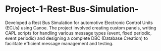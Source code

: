 # Project-1-Rest-Bus-Simulation-
Developed a Rest Bus Simulation for automotive Electronic Control Units (ECUs) using Canoe. The project involved creating custom panels, writing CAPL scripts for handling various message types (event, fixed periodic, event periodic) and designing a complete DBC (Database Creation) to facilitate efficient message management and testing.
